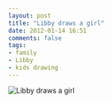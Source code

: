 ```yaml
---
layout: post
title: "Libby draws a girl"
date: 2012-01-14 16:51
comments: false
tags: 
- family
- Libby
- kids drawing
---
```

![Libby draws a girl](http://media.eick.us/media/photographs/2012/2012-01-14/2012-01-14-at-18.33.00.jpg)


